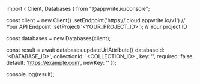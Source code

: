 import { Client, Databases } from "@appwrite.io/console";

const client = new Client()
    .setEndpoint('https://<REGION>.cloud.appwrite.io/v1') // Your API Endpoint
    .setProject('<YOUR_PROJECT_ID>'); // Your project ID

const databases = new Databases(client);

const result = await databases.updateUrlAttribute({
    databaseId: '<DATABASE_ID>',
    collectionId: '<COLLECTION_ID>',
    key: '',
    required: false,
    default: 'https://example.com',
    newKey: ''
});

console.log(result);
